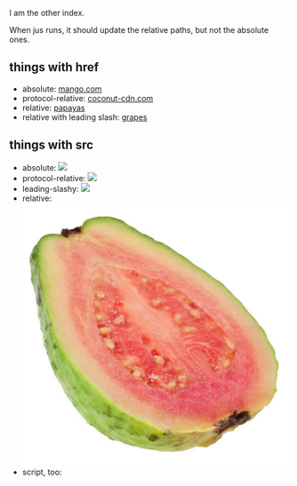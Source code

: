 I am the other index.

When jus runs, it should update the relative paths, but not the absolute ones.

## things with href

- absolute: <a href="http://mango.com">mango.com</a>
- protocol-relative: <a href="//coconut-cdn.com">coconut-cdn.com</a>
- relative: <a href="papayas">papayas</a>
- relative with leading slash: <a href="/grapes">grapes</a>

## things with src

- absolute: <img src="https://guava.com/logo.png">
- protocol-relative: <img src="//guava-relative.com/logo.png">
- leading-slashy: <img src="/guava-leading-slashy.png">
- relative: <img src="guava.png">
- script, too: <script src="banana.js">
